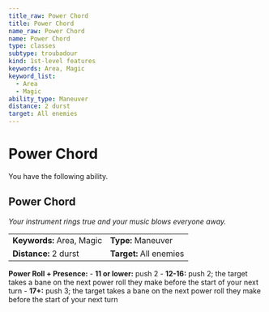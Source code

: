 ```yaml
---
title_raw: Power Chord
title: Power Chord
name_raw: Power Chord
name: Power Chord
type: classes
subtype: troubadour
kind: 1st-level features
keywords: Area, Magic
keyword_list:
  - Area
  - Magic
ability_type: Maneuver
distance: 2 durst
target: All enemies
---
```


# Power Chord

You have the following ability.

## Power Chord

*Your instrument rings true and your music blows everyone away.*

|                           |                         |
| :------------------------ | :---------------------- |
| **Keywords:** Area, Magic | **Type:** Maneuver      |
| **Distance:** 2 durst     | **Target:** All enemies |

**Power Roll + Presence:** - **11 or lower:** push 2 - **12-16:** push 2; the target takes a bane on the next power roll they make before the start of your next turn - **17+:** push 3; the target takes a bane on the next power roll they make before the start of your next turn
